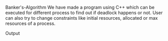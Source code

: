 Banker's-Algorithm
We have made a program using C++ which can be executed for different process to find out if deadlock happens or not. User can also try to change constraints like initial resources, allocated or max resources of a process.

Output
